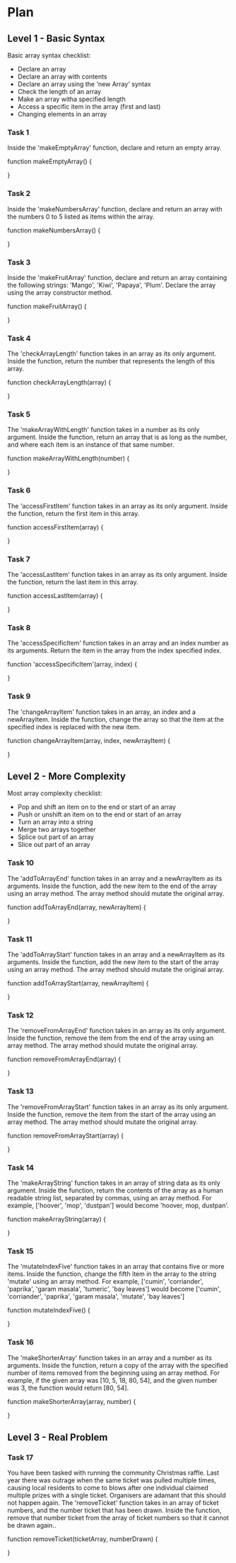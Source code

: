 # Plan

## Level 1 - Basic Syntax

Basic array syntax checklist:

- Declare an array
- Declare an array with contents
- Declare an array using the 'new Array' syntax
- Check the length of an array
- Make an array witha specified length
- Access a specific item in the array (first and last)
- Changing elements in an array

### Task 1

Inside the 'makeEmptyArray' function, declare and return an empty array.

function makeEmptyArray() {

}

### Task 2

Inside the 'makeNumbersArray' function, declare and return an array with the numbers 0 to 5 listed as items within the array.

function makeNumbersArray() {

}

### Task 3

Inside the 'makeFruitArray' function, declare and return an array containing the following strings: 'Mango', 'Kiwi', 'Papaya', 'Plum'. Declare the array using the array constructor method. 

function makeFruitArray() {

}

### Task 4

The 'checkArrayLength' function takes in an array as its only argument. Inside the function, return the number that represents the length of this array.

function checkArrayLength(array) {

}

### Task 5

The 'makeArrayWithLength' function takes in a number as its only argument. Inside the function, return an array that is as long as the number, and where each item is an instance of that same number.

function makeArrayWithLength(number) {

}

### Task 6

The 'accessFirstItem' function takes in an array as its only argument. Inside the function, return the first item in this array.

function accessFirstItem(array) {

}

### Task 7

The 'accessLastItem' function takes in an array as its only argument. Inside the function, return the last item in this array.

function accessLastItem(array) {
    
}

### Task 8

The 'accessSpecificItem' function takes in an array and an index number as its arguments. Return the item in the array from the index specified index.

function 'accessSpecificItem'(array, index) {

}

### Task 9

The 'changeArrayItem' function takes in an array, an index and a newArrayItem. Inside the function, change the array so that the item at the specified index is replaced with the new item.

function changeArrayItem(array, index, newArrayItem) {

}

## Level 2 - More Complexity

Most array complexity checklist:

- Pop and shift an item on to the end or start of an array
- Push or unshift an item on to the end or start of an array
- Turn an array into a string
- Merge two arrays together
- Splice out part of an array
- Slice out part of an array

### Task 10

The 'addToArrayEnd' function takes in an array and a newArrayItem as its arguments. Inside the function, add the new item to the end of the array using an array method. The array method should mutate the original array.

function addToArrayEnd(array, newArrayItem) {

}

### Task 11

The 'addToArrayStart' function takes in an array and a newArrayItem as its arguments. Inside the function, add the new item to the start of the array using an array method. The array method should mutate the original array.

function addToArrayStart(array, newArrayItem) {

}

### Task 12

The 'removeFromArrayEnd' function takes in an array as its only argument. Inside the function, remove the item from the end of the array using an array method. The array method should mutate the original array.

function removeFromArrayEnd(array) {

}

### Task 13

The 'removeFromArrayStart' function takes in an array as its only argument. Inside the function, remove the item from the start of the array using an array method. The array method should mutate the original array.

function removeFromArrayStart(array) {
    
}

### Task 14

The 'makeArrayString' function takes in an array of string data as its only argument. Inside the function, return the contents of the array as a human readable string list, separated by commas, using an array method. For example, ['hoover', 'mop', 'dustpan'] would become 'hoover, mop, dustpan'. 

function makeArrayString(array) {

}

### Task 15

The 'mutateIndexFive' function takes in an array that contains five or more items. Inside the function, change the fifth item in the array to the string 'mutate' using an array method. For example, ['cumin', 'corriander', 'paprika', 'garam masala', 'tumeric', 'bay leaves'] would become ['cumin', 'corriander', 'paprika', 'garam masala', 'mutate', 'bay leaves']

function mutateIndexFive() {

}

### Task 16

The 'makeShorterArray' function takes in an array and a number as its arguments. Inside the function, return a copy of the array with the specified number of items removed from the beginning using an array method. For example, if the given array was [10, 5, 18, 80, 54], and the given number was 3, the function would return [80, 54].

function makeShorterArray(array, number) {

}


## Level 3 - Real Problem

### Task 17

You have been tasked with running the community Christmas raffle. Last year there was outrage when the same ticket was pulled multiple times, causing local residents to come to blows after one individual claimed multiple prizes with a single ticket. Organisers are adamant that this should not happen again. The 'removeTicket' function takes in an array of ticket numbers, and the number ticket that has been drawn. Inside the function, remove that number ticket from the array of ticket numbers so that it cannot be drawn again..

function removeTicket(ticketArray, numberDrawn) {

}